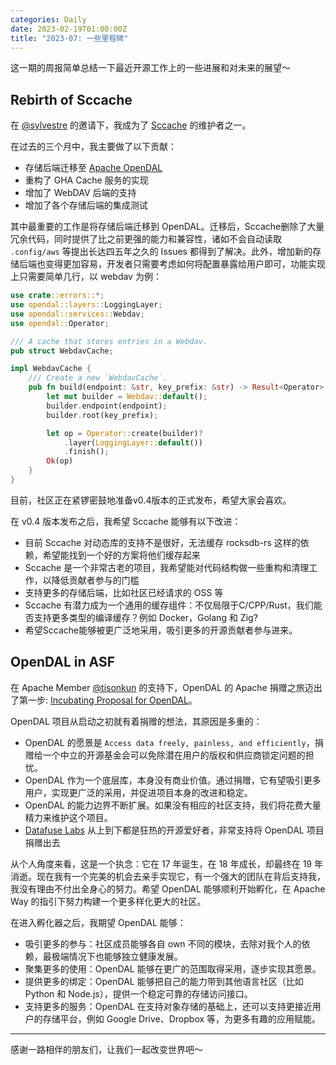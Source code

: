 ```yaml
---
categories: Daily
date: 2023-02-19T01:00:00Z
title: "2023-07: 一些里程碑"
---
```


这一期的周报简单总结一下最近开源工作上的一些进展和对未来的展望～

## Rebirth of Sccache

在 [@sylvestre](https://github.com/sylvestre) 的邀请下，我成为了 [Sccache](https://github.com/mozilla/sccache/) 的维护者之一。

在过去的三个月中，我主要做了以下贡献：

- 存储后端迁移至 [Apache OpenDAL](https://github.com/datafuselabs/opendal)
- 重构了 GHA Cache 服务的实现
- 增加了 WebDAV 后端的支持
- 增加了各个存储后端的集成测试

其中最重要的工作是将存储后端迁移到 OpenDAL。迁移后，Sccache删除了大量冗余代码，同时提供了比之前更强的能力和兼容性，诸如不会自动读取 `.config/aws` 等提出长达四五年之久的 Issues 都得到了解决。此外，增加新的存储后端也变得更加容易，开发者只需要考虑如何将配置暴露给用户即可，功能实现上只需要简单几行，以 webdav 为例：

```rust
use crate::errors::*;
use opendal::layers::LoggingLayer;
use opendal::services::Webdav;
use opendal::Operator;

/// A cache that stores entries in a Webdav.
pub struct WebdavCache;

impl WebdavCache {
    /// Create a new `WebdavCache`.
    pub fn build(endpoint: &str, key_prefix: &str) -> Result<Operator> {
        let mut builder = Webdav::default();
        builder.endpoint(endpoint);
        builder.root(key_prefix);

        let op = Operator::create(builder)?
            .layer(LoggingLayer::default())
            .finish();
        Ok(op)
    }
}
```

目前，社区正在紧锣密鼓地准备v0.4版本的正式发布，希望大家会喜欢。

在 v0.4 版本发布之后，我希望 Sccache 能够有以下改进：

- 目前 Sccache 对动态库的支持不是很好，无法缓存 rocksdb-rs 这样的依赖，希望能找到一个好的方案将他们缓存起来
- Sccache 是一个非常古老的项目，我希望能对代码结构做一些重构和清理工作，以降低贡献者参与的门槛
- 支持更多的存储后端，比如社区已经请求的 OSS 等
- Sccache 有潜力成为一个通用的缓存组件：不仅局限于C/CPP/Rust，我们能否支持更多类型的编译缓存？例如 Docker，Golang 和 Zig?
- 希望Sccache能够被更广泛地采用，吸引更多的开源贡献者参与进来。

## OpenDAL in ASF

在 Apache Member [@tisonkun](https://github.com/tisonkun) 的支持下，OpenDAL 的 Apache 捐赠之旅迈出了第一步: [Incubating Proposal for OpenDAL](https://lists.apache.org/thread/px7wjcjy3rd4s59d4d3ll1x6y11d240r)。

OpenDAL 项目从启动之初就有着捐赠的想法，其原因是多重的：

- OpenDAL 的愿景是 `Access data freely, painless, and efficiently`，捐赠给一个中立的开源基金会可以免除潜在用户的版权和供应商锁定问题的担忧。
- OpenDAL 作为一个底层库，本身没有商业价值。通过捐赠，它有望吸引更多用户，实现更广泛的采用，并促进项目本身的改进和稳定。
- OpenDAL 的能力边界不断扩展。如果没有相应的社区支持，我们将花费大量精力来维护这个项目。
- [Datafuse Labs](https://github.com/datafuselabs) 从上到下都是狂热的开源爱好者，非常支持将 OpenDAL 项目捐赠出去

从个人角度来看，这是一个执念：它在 17 年诞生，在 18 年成长，却最终在 19 年消逝。现在我有一个完美的机会去亲手实现它，有一个强大的团队在背后支持我，我没有理由不付出全身心的努力。希望 OpenDAL 能够顺利开始孵化，在 Apache Way 的指引下努力构建一个更多样化更大的社区。

在进入孵化器之后，我期望 OpenDAL 能够：

- 吸引更多的参与：社区成员能够各自 own 不同的模块，去除对我个人的依赖，最极端情况下也能够独立健康发展。
- 聚集更多的使用：OpenDAL 能够在更广的范围取得采用，逐步实现其愿景。
- 提供更多的绑定：OpenDAL 能够把自己的能力带到其他语言社区（比如 Python 和 Node.js），提供一个稳定可靠的存储访问接口。
- 支持更多的服务：OpenDAL 在支持对象存储的基础上，还可以支持更接近用户的存储平台，例如 Google Drive、Dropbox 等，为更多有趣的应用赋能。

---

感谢一路相伴的朋友们，让我们一起改变世界吧～
